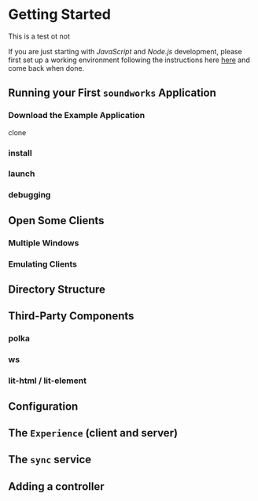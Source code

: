 # Getting Started

This is a test ot not

If you are just starting with _JavaScript_ and _Node.js_ development, please first set up a working environment following the instructions here [here](http://localhost:8080/misc/setting-up-environment.html) and come back when done.

## Running your First `soundworks` Application 

### Download the Example Application

clone

### install
### launch
### debugging

## Open Some Clients

### Multiple Windows

### Emulating Clients

## Directory Structure

## Third-Party Components

### polka
### ws
### lit-html / lit-element

## Configuration

## The `Experience` (client and server)

## The `sync` service

## Adding a controller

